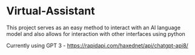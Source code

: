 # Virtual-Assistant

This project serves as an easy method to interact with an AI language model and also allows for interaction with other interfaces using python

Currently using GPT 3 - https://rapidapi.com/haxednet/api/chatgpt-api8/
